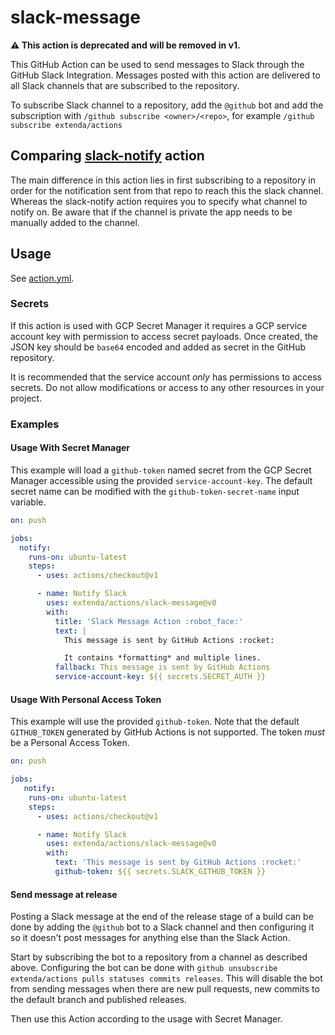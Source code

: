 # slack-message

**:warning: This action is deprecated and will be removed in v1.**

This GitHub Action can be used to send messages to Slack through the GitHub Slack Integration. Messages
posted with this action are delivered to all Slack channels that are subscribed to the repository.

To subscribe Slack channel to a repository, add the `@github` bot and add the subscription
with  `/github subscribe <owner>/<repo>`, for example `/github subscribe extenda/actions`

## Comparing [slack-notify](../slack-notify/README.md) action

The main difference in this action lies in first subscribing to a repository in order for the notification sent from that repo to reach this the slack channel. Whereas the slack-notify action requires you to specify what channel to notify on. Be aware that if the channel is private the app needs to be manually added to the channel.

## Usage

See [action.yml](action.yml).


### Secrets

If this action is used with GCP Secret Manager it requires a GCP service account key with permission to access
secret payloads. Once created, the JSON key should be `base64` encoded and added as secret in the GitHub repository.

It is recommended that the service account _only_ has permissions to access secrets. Do not allow modifications or
access to any other resources in your project.

### Examples

#### Usage With Secret Manager

This example will load a `github-token` named secret from the GCP Secret Manager accessible using
the provided `service-account-key`. The default secret name can be modified with the
`github-token-secret-name` input variable.

```yaml
on: push

jobs:
  notify:
    runs-on: ubuntu-latest
    steps:
      - uses: actions/checkout@v1

      - name: Notify Slack
        uses: extenda/actions/slack-message@v0
        with:
          title: 'Slack Message Action :robot_face:'
          text: |
            This message is sent by GitHub Actions :rocket:

            It contains *formatting* and multiple lines.
          fallback: This message is sent by GitHub Actions
          service-account-key: ${{ secrets.SECRET_AUTH }}
```

#### Usage With Personal Access Token

This example will use the provided `github-token`. Note that the default `GITHUB_TOKEN` generated by GitHub Actions
is not supported. The token *must* be a Personal Access Token.

```yaml
on: push

jobs:
   notify:
    runs-on: ubuntu-latest
    steps:
      - uses: actions/checkout@v1

      - name: Notify Slack
        uses: extenda/actions/slack-message@v0
        with:
          text: 'This message is sent by GitHub Actions :rocket:'
          github-token: ${{ secrets.SLACK_GITHUB_TOKEN }}
```

#### Send message at release

Posting a Slack message at the end of the release stage of a build can be done by adding the `@github` bot to a Slack
channel and then configuring it so it doesn't post messages for anything else than the Slack Action.

Start by subscribing the bot to a repository from a channel as described above. Configuring the bot can be done with
`github unsubscribe extenda/actions pulls statuses commits releases`.
This will disable the bot from sending messages when there are new pull requests, new commits to the default branch
and published releases.

Then use this Action according to the usage with Secret Manager.
